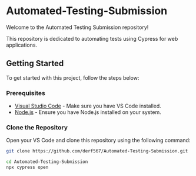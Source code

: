 # Automated-Testing-Submission
Welcome to the Automated Testing Submission repository!

This repository is dedicated to automating tests using Cypress for web applications.

## Getting Started

To get started with this project, follow the steps below:

### Prerequisites

- [Visual Studio Code](https://code.visualstudio.com/) - Make sure you have VS Code installed.
- [Node.js](https://nodejs.org/) - Ensure you have Node.js installed on your system.

### Clone the Repository

Open your VS Code and clone this repository using the following command:

```bash
git clone https://github.com/derf567/Automated-Testing-Submission.git

cd Automated-Testing-Submission
npx cypress open
